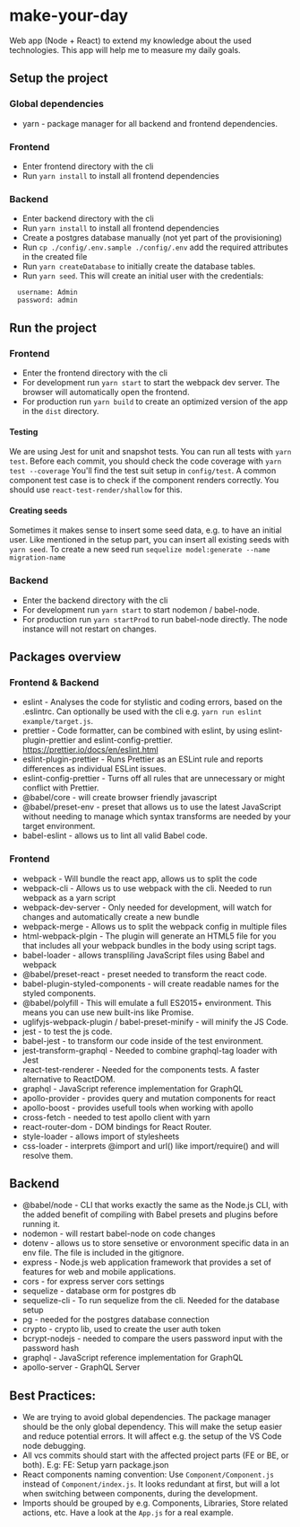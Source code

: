 # make-your-day
Web app (Node + React) to extend my knowledge about the used technologies. This app will help me to measure my daily goals.


## Setup the project

### Global dependencies
* yarn - package manager for all backend and frontend dependencies.

### Frontend
* Enter frontend directory with the cli
* Run `yarn install` to install all frontend dependencies

### Backend
* Enter backend directory with the cli
* Run `yarn install` to install all frontend dependencies
* Create a postgres database manually (not yet part of the provisioning)
* Run `cp ./config/.env.sample ./config/.env` add the required attributes in the created file
* Run `yarn createDatabase` to initially create the database tables.
* Run `yarn seed`. This will create an initial user with the credentials:
```
  username: Admin
  password: admin
```


## Run the project

### Frontend
* Enter the frontend directory with the cli
* For development run `yarn start` to start the webpack dev server. The browser will automatically open the frontend.
* For production run `yarn build` to create an optimized version of the app in the `dist` directory.

#### Testing
We are using Jest for unit and snapshot tests. You can run all tests with `yarn test`.
Before each commit, you should check the code coverage with `yarn test --coverage`
You'll find the test suit setup in `config/test`.
A common component test case is to check if the component renders correctly.
You should use `react-test-render/shallow` for this.

#### Creating seeds
Sometimes it makes sense to insert some seed data, e.g. to have an initial user.
Like mentioned in the setup part, you can insert all existing seeds with `yarn seed`.
To create a new seed run  `sequelize model:generate --name migration-name`

### Backend
* Enter the backend directory with the cli
* For development run `yarn start` to start nodemon / babel-node.
* For production run `yarn startProd` to run babel-node directly. The node instance will not restart on changes.


## Packages overview

### Frontend & Backend
* eslint - Analyses the code for stylistic and coding errors, based on the .eslintrc.
Can optionally be used with the cli e.g. `yarn run eslint example/target.js`.
* prettier - Code formatter, can be combined with eslint, by using eslint-plugin-prettier and eslint-config-prettier. https://prettier.io/docs/en/eslint.html
* eslint-plugin-prettier - Runs Prettier as an ESLint rule and reports differences as individual ESLint issues.
* eslint-config-prettier - Turns off all rules that are unnecessary or might conflict with Prettier.
* @babel/core - will create browser friendly javascript
* @babel/preset-env - preset that allows us to use the latest JavaScript without needing to manage which syntax transforms are needed by your target environment.
* babel-eslint - allows us to lint all valid Babel code.

### Frontend
* webpack - Will bundle the react app, allows us to split the code
* webpack-cli - Allows us to use webpack with the cli. Needed to run webpack as a yarn script
* webpack-dev-server - Only needed for development, will watch for changes and automatically create a new bundle
* webpack-merge - Allows us to split the webpack config in multiple files
* html-webpack-plgin - The plugin will generate an HTML5 file for you that includes all your webpack bundles in the body using script tags.
* babel-loader - allows transpliling JavaScript files using Babel and webpack
* @babel/preset-react - preset needed to transform the react code.
* babel-plugin-styled-components - will create readable names for the styled components.
* @babel/polyfill - This will emulate a full ES2015+ environment. This means you can use new built-ins like Promise.
* uglifyjs-webpack-plugin / babel-preset-minify - will minify the JS Code.
* jest - to test the js code.
* babel-jest - to transform our code inside of the test environment.
* jest-transform-graphql - Needed to combine graphql-tag loader with Jest
* react-test-renderer - Needed for the components tests. A faster alternative to ReactDOM.
* graphql - JavaScript reference implementation for GraphQL
* apollo-provider - provides query and mutation components for react
* apollo-boost - provides usefull tools when working with apollo
* cross-fetch - needed to test apollo client with yarn
* react-router-dom - DOM bindings for React Router.
* style-loader - allows import of stylesheets
* css-loader - interprets @import and url() like import/require() and will resolve them.

## Backend
* @babel/node - CLI that works exactly the same as the Node.js CLI, with the added benefit of compiling with Babel presets and plugins before running it.
* nodemon - will restart babel-node on code changes
* dotenv - allows us to store sensetive or envoronment specific data in an env file. The file is included in the gitignore.
* express - Node.js web application framework that provides a set of features for web and mobile applications.
* cors - for express server cors settings
* sequelize - database orm for postgres db
* sequelize-cli - To run sequelize from the cli.
Needed for the database setup
* pg - needed for the postgres database connection
* crypto - crypto lib, used to create the user auth token
* bcrypt-nodejs - needed to compare the users password input with the password hash
* graphql - JavaScript reference implementation for GraphQL
* apollo-server - GraphQL Server

## Best Practices:
* We are trying to avoid global dependencies.
The package manager should be the only global dependency.
This will make the setup easier and reduce potential errors.
It will affect e.g. the setup of the VS Code node debugging.
* All vcs commits should start with the affected project parts (FE or BE, or both).
E.g: FE: Setup yarn package.json
* React components naming convention:
Use `Component/Component.js` instead of `Component/index.js`. It looks redundant at first, but will a lot when switching between components, during the development.
* Imports should be grouped by e.g. Components, Libraries, Store related actions, etc. Have a look at the `App.js` for a real example.
